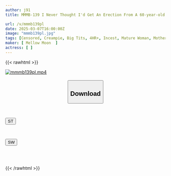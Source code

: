 ```yaml
---
author: j91
title: MMMB-139 I Never Thought I'd Get An Erection From A 60-year-old Or 50-year-old MILF 4

url: /v/mmmb139pl
date: 2025-03-07T16:00:00Z
image: "mmmb139pl.jpg"
tags: [Censored, Creampie, Big Tits, 4HR+, Incest, Mature Woman, Mother	]
maker: [ Mellow Moon  ]
actress: [ ]
---
```



{{< rawhtml >}}

<div class="video" data-videoid="xk1bWyZRKpskPLv">
    <a href="javascript:;">
        <img src="/v/mmmb139pl/mmmb139pl.jpg" width="WIDTH" height="HEIGHT" alt="mmmb139pl.mp4" loading="lazy">
    </a>
</div>

<script type="text/javascript" src="https://j91.asia/asset/on-demand-st.js"></script>

<br>
  <link rel="stylesheet" href="https://j91.asia/asset/bs5.css">
  
  <center>
  <button class="btn btn-primary" type="button" data-bs-toggle="collapse" data-bs-target=".multi-collapse" aria-expanded="false" aria-controls="multiCollapseExample1 multiCollapseExample2"><h2>Download</h2></button></center>
</p>
<div class="row">
  <div class="col">
    <div class="collapse multi-collapse" id="multiCollapseExample1">
      <div class="card card-body">
	      	      <br>
<div class="buttons">  
<p><a href="/v/mmmb139pl/st.html" target="_blank"><button class="btn-hover color-3"><i class="fa fa-download"></i> ST</button></a></p></div>
    </div>
  </div>
</div>
  <div class="col">
    <div class="collapse multi-collapse" id="multiCollapseExample2">
      <div class="card card-body">
	      <br>
<div class="buttons">
<p><a href="/v/mmmb139pl/sw.html" target="_blank"><button class="btn-hover color-2"><i class="fa fa-download"></i> SW</button></a></p></div>
<br><br>
      </div>
    </div>
  </div>
</div>

{{< /rawhtml >}}